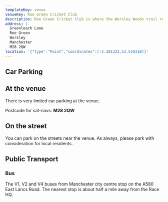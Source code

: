 ```yaml
---
templateKey: venue
venueKey: Roe Green Cricket Club
description: Roe Green Cricket Club is where the Worsley Woods trail race starts and finishes
address: |-
  Greenleach Lane
  Roe Green
  Worsley
  Manchester
  M28 2QW
location: '{"type":"Point","coordinates":[-2.381322,53.510318]}'
---
```

## Car Parking

## At the venue

There is very limited car parking at the venue.

Postcode for sat-navs: **M28 2QW**

## On the street

You can park on the streets near the venue. As always, please park with 
consideration for local residents.

## Public Transport

### Bus

The V1, V2 and V4 buses from Manchester city centre stop on the A580 East Lancs
Road. The nearest stop is about half a mile away from the Race HQ.
